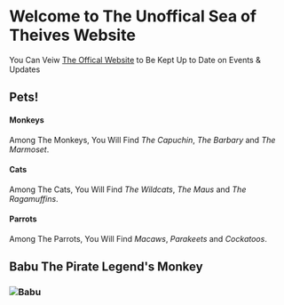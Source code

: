 # Welcome to The Unoffical Sea of Theives Website

You Can Veiw [The Offical Website](www.seaofthieves.com) to Be Kept Up to Date on Events & Updates

## Pets!
#### Monkeys
Among The Monkeys, You Will Find _The Capuchin_, _The Barbary_ and _The Marmoset_.
#### Cats
Among The Cats, You Will Find _The Wildcats_, _The Maus_ and _The Ragamuffins_.
#### Parrots
Among The Parrots, You Will Find _Macaws_, _Parakeets_ and _Cockatoos_.

## Babu The Pirate Legend's Monkey
### ![Babu](https://static.wikia.nocookie.net/seaofthieves_gamepedia/images/3/3d/Lagoon_Blue_Capuchin.png/revision/latest/scale-to-width-down/250?cb=20210126170725)
